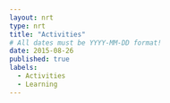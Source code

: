 ```yaml
---
layout: nrt
type: nrt
title: "Activities"
# All dates must be YYYY-MM-DD format!
date: 2015-08-26
published: true
labels:
  - Activities
  - Learning
---
```

<div id="table-container" class="container"></div>

<script type="text/javascript">
/*
      const query = 'SELECT * WHERE C = "{{ site.data.bio.basics.email }}"';
      fetch(`https://docs.google.com/spreadsheets/d/1cYoC5aqpM6r2DceIvGN8y0H5AK1b-n1CC-yX-NmWUtI/gviz/tq?sheet=Activities&tq=${query}`)
        .then(response => {
          if (!response.ok) {
            throw new Error('Network response was not ok');
          }
          return response.text();
        })
        .then(responseText => {
console.log(responseText);
          let jsonString = responseText.match(/\{.*\}/)[0];
          let jsonData = JSON.parse(jsonString);
          let data = jsonData.table.rows.map(row => row.c.map(cell => cell.f))[0];
          let headers = jsonData.table.cols.map(col => col.label);
            tableHtml = '<table class="table table-bordered"><tbody><thead><tr><th>Activity</th><th>Completed Date</th></tr></thead>';
            for(let i = 3; i < headers.length; i++) {
                if(data[i] === undefined) {
                    continue;
                }
              tableHtml += `<tr><td>${headers[i]}</td><td>${data[i]}</td></tr>`;
            }
            tableHtml += '<tbody></table>';
            document.getElementById('table-container').innerHTML = tableHtml;
        })
        .catch(error => {
          console.error('There was a problem fetching the data:', error);
        });
*/
    </script>

<script type="text/javascript" src="https://www.gstatic.com/charts/loader.js"></script>
<script type="text/javascript">

google.charts.load('current', {'packages':['corechart']});
google.charts.setOnLoadCallback(drawTable);

function drawTable() {
    var queryString = encodeURIComponent(`SELECT * WHERE C = "{{ site.data.bio.basics.email }}"`);
    var query = new google.visualization.Query(
        `https://docs.google.com/spreadsheets/d/1cYoC5aqpM6r2DceIvGN8y0H5AK1b-n1CC-yX-NmWUtI/gviz/tq?sheet=Activities&tq=${queryString}`
        );
    
    query.send(handleQueryResponse);
}

function handleQueryResponse(response) {
    if (response.isError()) {
        console.log('Error in query: ' + response.getMessage() + ' ' + response.getDetailedMessage());
        return;
    }

    var data = response.getDataTable();
    var jsonData = JSON.parse(data.toJSON());

  let tabledata = jsonData.rows.map(row => row.c.map(cell => cell.f))[0];
  let headers = jsonData.cols.map(col => col.label);
    tableHtml = '<table class="table table-bordered"><tbody><thead><tr><th>Activity</th><th>Completed Date</th></tr></thead>';
    for(let i = 3; i < headers.length; i++) {
        if(tabledata[i] === undefined) {
            continue;
        }
      tableHtml += `<tr><td>${headers[i]}</td><td>${tabledata[i]}</td></tr>`;
    }
    tableHtml += '<tbody></table>';
    document.getElementById('table-container').innerHTML = tableHtml;
}
</script>